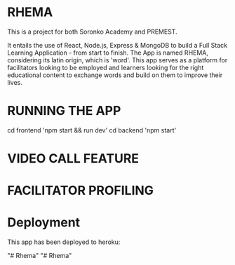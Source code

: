 # RHEMA
This is a project for both Soronko Academy and PREMEST.

It entails the use of React, Node.js, Express & MongoDB to build a Full Stack Learning Application - from start to finish. The App is named RHEMA, considering its latin origin, which is 'word'. This app serves as a platform for facilitators looking to be employed and learners looking for the right educational content to exchange words and build on them to improve their lives.
# RUNNING THE APP
cd frontend
'npm start && run dev'
cd backend
'npm start'
 
# VIDEO CALL FEATURE

# FACILITATOR PROFILING

# Deployment
This app has been deployed to heroku:

"# Rhema" 
"# Rhema" 
